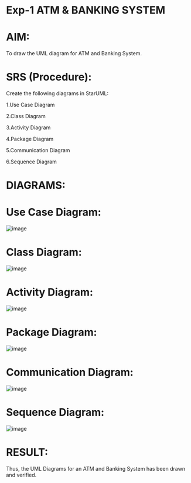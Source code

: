 # Exp-1 ATM & BANKING SYSTEM

# AIM:
To draw the UML diagram for ATM and Banking System.

# SRS (Procedure):

Create the following diagrams in StarUML: 

1.Use Case Diagram 

2.Class Diagram

3.Activity Diagram

4.Package Diagram

5.Communication Diagram

6.Sequence Diagram
# DIAGRAMS:

# Use Case Diagram:

![image](https://github.com/user-attachments/assets/c3a07dca-2b30-47f1-952a-4ba078547b27)

# Class Diagram:

![image](https://github.com/user-attachments/assets/107ce435-6f49-4b0f-bb70-a184a17589b3)

# Activity Diagram:

![image](https://github.com/user-attachments/assets/932dbac4-2187-4772-96be-ca3941ba6e52)

# Package Diagram:

![image](https://github.com/user-attachments/assets/05b85f8b-8e14-4236-8ded-14aab94327d8)

# Communication Diagram:

![image](https://github.com/user-attachments/assets/a4a93ec4-a44d-4d95-8ef2-d849056e82bc)

# Sequence Diagram:

![image](https://github.com/user-attachments/assets/b4a65079-d822-4e47-b673-d049af8b1e64)

# RESULT:
Thus, the UML Diagrams for an ATM and Banking System has been drawn and verified.
